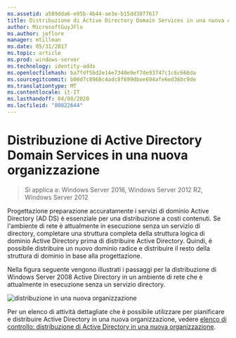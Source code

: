 ```yaml
---
ms.assetid: a589dda6-e05b-4b44-ae3e-b15dd3877617
title: Distribuzione di Active Directory Domain Services in una nuova organizzazione
author: MicrosoftGuyJFlo
ms.author: joflore
manager: mtillman
ms.date: 05/31/2017
ms.topic: article
ms.prod: windows-server
ms.technology: identity-adds
ms.openlocfilehash: ba7fdf5bd2e14e7340e9ef7de93747c1c6c666da
ms.sourcegitcommit: b00d7c8968c4adc8f699dbee694afe6ed36bc9de
ms.translationtype: MT
ms.contentlocale: it-IT
ms.lasthandoff: 04/08/2020
ms.locfileid: "80822644"
---
```

# <a name="deploying-ad-ds-in-a-new-organization"></a>Distribuzione di Active Directory Domain Services in una nuova organizzazione

>Si applica a: Windows Server 2016, Windows Server 2012 R2, Windows Server 2012

Progettazione preparazione accuratamente i servizi di dominio Active Directory (AD DS) è essenziale per una distribuzione a costi contenuti. Se l'ambiente di rete è attualmente in esecuzione senza un servizio di directory, completare una struttura completa della struttura logica di dominio Active Directory prima di distribuire Active Directory. Quindi, è possibile distribuire un nuovo dominio radice e distribuire il resto della struttura di dominio in base alla progettazione.  
  
Nella figura seguente vengono illustrati i passaggi per la distribuzione di Windows Server 2008 Active Directory in un ambiente di rete che è attualmente in esecuzione senza un servizio directory.  
  
![distribuzione in una nuova organizzazione](media/Deploying-AD-DS-in-a-New-Organization/daa38971-86f2-4033-9442-0cdff9ecc48f.gif)  
  
Per un elenco di attività dettagliate che è possibile utilizzare per pianificare e distribuire Active Directory in una nuova organizzazione, vedere [elenco di controllo: distribuzione di Active Directory in una nuova organizzazione](https://technet.microsoft.com/library/cc725897.aspx).  
  


